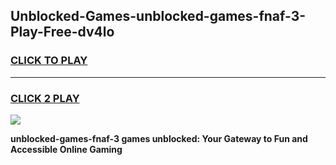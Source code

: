 
## Unblocked-Games-unblocked-games-fnaf-3-Play-Free-dv4lo
<h3>
<a href="https://premium76.site?title=unblocked-games-fnaf-3&ref=17A">CLICK TO PLAY</a></h3>
<hr>

<h3>
<a href="https://premium76.site?title=unblocked-games-fnaf-3&ref=17A">CLICK 2 PLAY</a>
  
</h3>

<a href="https://premium76.site?title=unblocked-games-fnaf-3&ref=17A"><img src="https://clearcache.store/games.png"></a>


**unblocked-games-fnaf-3 games unblocked: Your Gateway to Fun and Accessible Online Gaming**
